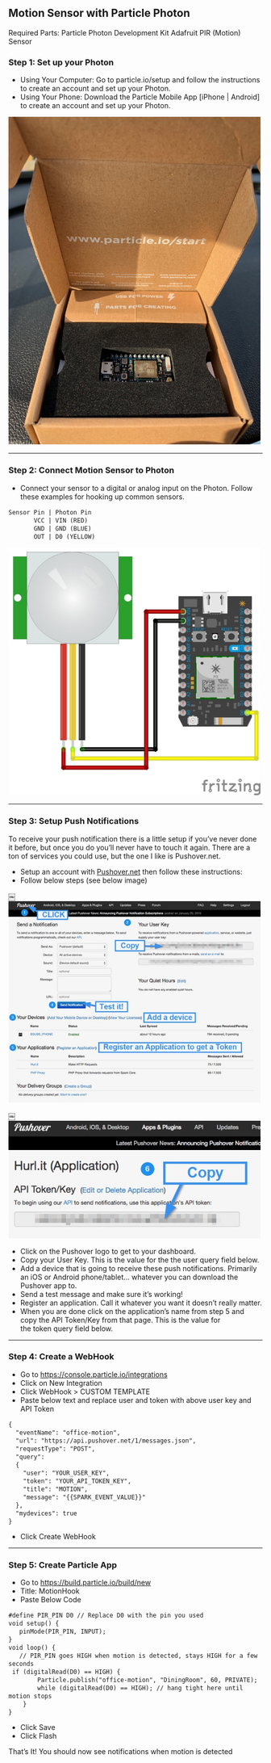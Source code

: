 ## Motion Sensor with Particle Photon

Required Parts:
Particle Photon Development Kit
Adafruit PIR (Motion) Sensor

### Step 1: Set up your Photon
- Using Your Computer: Go to particle.io/setup and follow the instructions to create an account and set up your Photon.
- Using Your Phone: Download the Particle Mobile App [iPhone | Android] to create an account and set up your Photon.

<img src="9.jpg" width="500">

<hr>

### Step 2: Connect Motion Sensor to Photon
- Connect your sensor to a digital or analog input on the Photon. Follow these examples for hooking up common sensors.
```
Sensor Pin | Photon Pin
       VCC | VIN (RED)
       GND | GND (BLUE)
       OUT | D0 (YELLOW)
```
<img src="6.jpg" width="500">

<hr>

### Step 3: Setup Push Notifications
To receive your push notification there is a little setup if you’ve never done it before, but once you do you’ll never have to touch it again. There are a ton of services you could use, but the one I like is Pushover.net. 

- Setup an account with [Pushover.net](https://pushover.net/) then follow these instructions:
- Follow below steps (see below image)

￼<img src="8.jpg" width="500">

￼<img src="7.jpg" width="500">

- Click on the Pushover logo to get to your dashboard.
- Copy your User Key. This is the value for the the user query field below.
- Add a device that is going to receive these push notifications. Primarily an iOS or Android phone/tablet… whatever you can download the Pushover app to.
- Send a test message and make sure it’s working!
- Register an application. Call it whatever you want it doesn’t really matter.
- When you are done click on the application’s name from step 5 and copy the API Token/Key from that page. This is the value for the token query field below.

<hr>

### Step 4: Create a WebHook

- Go to https://console.particle.io/integrations 
- Click on New Integration
- Click WebHook > CUSTOM TEMPLATE
- Paste below text and replace user and token with above user key and API Token
```
{
  "eventName": "office-motion",
  "url": "https://api.pushover.net/1/messages.json",
  "requestType": "POST",
  "query":
  {
    "user": "YOUR_USER_KEY",
    "token": "YOUR_API_TOKEN_KEY",
    "title": "MOTION",
    "message": "{{SPARK_EVENT_VALUE}}"
  },
  "mydevices": true
}
```

- Click Create WebHook

<hr>

### Step 5: Create Particle App

- Go to https://build.particle.io/build/new 
- Title: MotionHook
- Paste Below Code
```
#define PIR_PIN D0 // Replace D0 with the pin you used 
void setup() { 
   pinMode(PIR_PIN, INPUT); 
} 
void loop() { 
   // PIR_PIN goes HIGH when motion is detected, stays HIGH for a few seconds 
 if (digitalRead(D0) == HIGH) {
        Particle.publish("office-motion", "DiningRoom", 60, PRIVATE);
        while (digitalRead(D0) == HIGH); // hang tight here until motion stops
    }
} 
```
- Click Save
- Click Flash

That’s It! You should now see notifications when motion is detected


